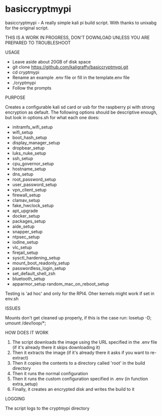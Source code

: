 # basiccryptmypi
basiccryptmypi - A really simple kali pi build script.
With thanks to unixabg for the original script.

THIS IS A WORK IN PROGRESS, DON'T DOWNLOAD UNLESS YOU ARE PREPARED TO TROUBLESHOOT

USAGE

- Leave aside about 20GB of disk space 
- git clone https://github.com/kaligraffy/basiccryptmypi.git
- cd cryptmypi
-  Rename an example .env file or fill in the template.env file
- ./cryptmypi
- Follow the prompts

PURPOSE

Creates a configurable kali sd card or usb for the raspberry pi with strong encryption as default. The following 
options should be descriptive enough, but look in options.sh for what each one does:

- initramfs_wifi_setup
- wifi_setup
- boot_hash_setup
- display_manager_setup
- dropbear_setup
- luks_nuke_setup
- ssh_setup
- cpu_governor_setup
- hostname_setup
- dns_setup
- root_password_setup
- user_password_setup
- vpn_client_setup
- firewall_setup
- clamav_setup
- fake_hwclock_setup
- apt_upgrade
- docker_setup
- packages_setup
- aide_setup
- snapper_setup
- ntpsec_setup
- iodine_setup
- vlc_setup
- firejail_setup
- sysctl_hardening_setup
- mount_boot_readonly_setup
- passwordless_login_setup
- set_default_shell_zsh
- bluetooth_setup
- apparmor_setup
random_mac_on_reboot_setup

Testing is 'ad hoc' and only for the RPI4. Oher kernels might work if set in env.sh

ISSUES

Mounts don't get cleaned up properly, if this is the case run: losetup -D; umount /dev/loop/*;

HOW DOES IT WORK

1. The script downloads the image using the URL specified in the .env file (if it's already there it skips downloading it)
2. Then it extracts the image (if it's already there it asks if you want to re-extract)
3. Then it copies the contents to a directory called 'root' in the build directory
4. Then it runs the normal configuration 
5. Then it runs the custom configuration specified in .env (in function extra_setup)
6. Finally, it creates an encrypted disk and writes the build to it

LOGGING

The script logs to the cryptmypi directory
